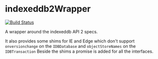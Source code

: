 # indexeddb2Wrapper
[![Build Status](https://travis-ci.org/kristofdegrave/indexeddb2Wrapper.svg?branch=master)](https://travis-ci.org/kristofdegrave/indexeddb2Wrapper)

A wrapper around the indexeddb API 2 specs. 

It also provides some shims for IE and Edge which don't support `onversionchange` on the `IDBDatabase` and `objectStoreNames` on the `IDBTransaction`
Beside the shims a promise is added for all the interfaces.